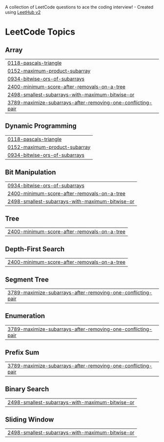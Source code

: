 A collection of LeetCode questions to ace the coding interview! - Created using [LeetHub v2](https://github.com/arunbhardwaj/LeetHub-2.0)
<!---LeetCode Topics Start-->
# LeetCode Topics
## Array
|  |
| ------- |
| [0118-pascals-triangle](https://github.com/Priyam-A/Leetcode-Solutions/tree/master/0118-pascals-triangle) |
| [0152-maximum-product-subarray](https://github.com/Priyam-A/Leetcode-Solutions/tree/master/0152-maximum-product-subarray) |
| [0934-bitwise-ors-of-subarrays](https://github.com/Priyam-A/Leetcode-Solutions/tree/master/0934-bitwise-ors-of-subarrays) |
| [2400-minimum-score-after-removals-on-a-tree](https://github.com/Priyam-A/Leetcode-Solutions/tree/master/2400-minimum-score-after-removals-on-a-tree) |
| [2498-smallest-subarrays-with-maximum-bitwise-or](https://github.com/Priyam-A/Leetcode-Solutions/tree/master/2498-smallest-subarrays-with-maximum-bitwise-or) |
| [3789-maximize-subarrays-after-removing-one-conflicting-pair](https://github.com/Priyam-A/Leetcode-Solutions/tree/master/3789-maximize-subarrays-after-removing-one-conflicting-pair) |
## Dynamic Programming
|  |
| ------- |
| [0118-pascals-triangle](https://github.com/Priyam-A/Leetcode-Solutions/tree/master/0118-pascals-triangle) |
| [0152-maximum-product-subarray](https://github.com/Priyam-A/Leetcode-Solutions/tree/master/0152-maximum-product-subarray) |
| [0934-bitwise-ors-of-subarrays](https://github.com/Priyam-A/Leetcode-Solutions/tree/master/0934-bitwise-ors-of-subarrays) |
## Bit Manipulation
|  |
| ------- |
| [0934-bitwise-ors-of-subarrays](https://github.com/Priyam-A/Leetcode-Solutions/tree/master/0934-bitwise-ors-of-subarrays) |
| [2400-minimum-score-after-removals-on-a-tree](https://github.com/Priyam-A/Leetcode-Solutions/tree/master/2400-minimum-score-after-removals-on-a-tree) |
| [2498-smallest-subarrays-with-maximum-bitwise-or](https://github.com/Priyam-A/Leetcode-Solutions/tree/master/2498-smallest-subarrays-with-maximum-bitwise-or) |
## Tree
|  |
| ------- |
| [2400-minimum-score-after-removals-on-a-tree](https://github.com/Priyam-A/Leetcode-Solutions/tree/master/2400-minimum-score-after-removals-on-a-tree) |
## Depth-First Search
|  |
| ------- |
| [2400-minimum-score-after-removals-on-a-tree](https://github.com/Priyam-A/Leetcode-Solutions/tree/master/2400-minimum-score-after-removals-on-a-tree) |
## Segment Tree
|  |
| ------- |
| [3789-maximize-subarrays-after-removing-one-conflicting-pair](https://github.com/Priyam-A/Leetcode-Solutions/tree/master/3789-maximize-subarrays-after-removing-one-conflicting-pair) |
## Enumeration
|  |
| ------- |
| [3789-maximize-subarrays-after-removing-one-conflicting-pair](https://github.com/Priyam-A/Leetcode-Solutions/tree/master/3789-maximize-subarrays-after-removing-one-conflicting-pair) |
## Prefix Sum
|  |
| ------- |
| [3789-maximize-subarrays-after-removing-one-conflicting-pair](https://github.com/Priyam-A/Leetcode-Solutions/tree/master/3789-maximize-subarrays-after-removing-one-conflicting-pair) |
## Binary Search
|  |
| ------- |
| [2498-smallest-subarrays-with-maximum-bitwise-or](https://github.com/Priyam-A/Leetcode-Solutions/tree/master/2498-smallest-subarrays-with-maximum-bitwise-or) |
## Sliding Window
|  |
| ------- |
| [2498-smallest-subarrays-with-maximum-bitwise-or](https://github.com/Priyam-A/Leetcode-Solutions/tree/master/2498-smallest-subarrays-with-maximum-bitwise-or) |
<!---LeetCode Topics End-->